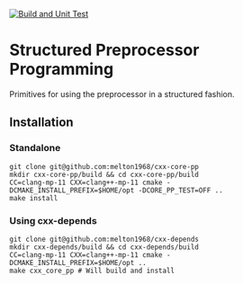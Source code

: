 [![Build and Unit Test](https://github.com/melton1968/cxx-core-pp/actions/workflows/build.yaml/badge.svg)](https://github.com/melton1968/cxx-core-pp/actions/workflows/build.yaml)

# Structured Preprocessor Programming

Primitives for using the preprocessor in a structured fashion.

## Installation

### Standalone

	git clone git@github.com:melton1968/cxx-core-pp
	mkdir cxx-core-pp/build && cd cxx-core-pp/build
    CC=clang-mp-11 CXX=clang++-mp-11 cmake -DCMAKE_INSTALL_PREFIX=$HOME/opt -DCORE_PP_TEST=OFF ..
	make install
	
### Using cxx-depends

    git clone git@github.com:melton1968/cxx-depends
	mkdir cxx-depends/build && cd cxx-depends/build
    CC=clang-mp-11 CXX=clang++-mp-11 cmake -DCMAKE_INSTALL_PREFIX=$HOME/opt ..
	make cxx_core_pp # Will build and install
	
	
